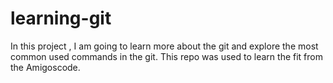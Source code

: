 # learning-git
In this project , I am going to learn more about the git and explore the most common used commands in the git.
This repo was used to learn the fit from the Amigoscode.
